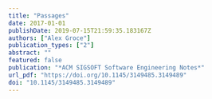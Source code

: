 ```yaml
---
title: "Passages"
date: 2017-01-01
publishDate: 2019-07-15T21:59:35.183167Z
authors: ["Alex Groce"]
publication_types: ["2"]
abstract: ""
featured: false
publication: "*ACM SIGSOFT Software Engineering Notes*"
url_pdf: "https://doi.org/10.1145/3149485.3149489"
doi: "10.1145/3149485.3149489"
---
```


